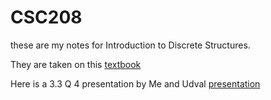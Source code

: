 # CSC208

these are my notes for Introduction to Discrete Structures.

They are taken on this [textbook](https://discrete.openmathbooks.org/dmoi4/ch_logic.html)

Here is a 3.3 Q 4 presentation by Me and Udval [presentation](ch3/3.3_presentation.md)